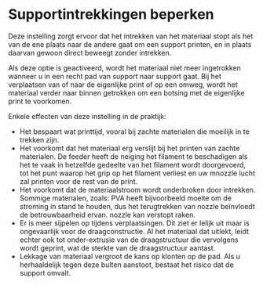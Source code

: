 Supportintrekkingen beperken
====
Deze instelling zorgt ervoor dat het intrekken van het materiaal stopt als het van de ene plaats naar de andere gaat om een support printen, en in plaats daarvan gewoon direct beweegt zonder intrekken.

Als deze optie is geactiveerd, wordt het materiaal niet meer ingetrokken wanneer u in een recht pad van support naar support gaat. Bij het verplaatsen van of naar de eigenlijke print of op een omweg, wordt het materiaal verder naar binnen getrokken om een botsing met de eigenlijke print te voorkomen.

Enkele effecten van deze instelling in de praktijk:
* Het bespaart wat printtijd, vooral bij zachte materialen die moeilijk in te trekken zijn.
* Het voorkomt dat het materiaal erg verslijt bij het printen van zachte materialen. De feeder heeft de neiging het filament te beschadigen als het te vaak in hetzelfde gedeelte van het filament wordt doorgevoerd, tot het punt waarop het grip op het filament verliest en uw mnozzle lucht zal printen voor de rest van de print.
* Het voorkomt dat de materiaalstroom wordt onderbroken door intrekken. Sommige materialen, zoals: PVA heeft bijvoorbeeld moeite om de stroming in stand te houden, dus het terugtrekken van nozzle beïnvloedt de betrouwbaarheid ervan. nozzle kan verstopt raken.
* Er is meer sijpelen op tijdens verplaatsingen. Dit ziet er lelijk uit maar is ongevaarlijk voor de draagconstructie. Al het materiaal dat uitlekt, leidt echter ook tot onder-extrusie van de draagstructuur die vervolgens wordt geprint, wat de sterkte van de draagstructuur aantast.
* Lekkage van materiaal vergroot de kans op klonten op de pad. Als u herhaaldelijk tegen deze bulten aanstoot, bestaat het risico dat de support omvalt.